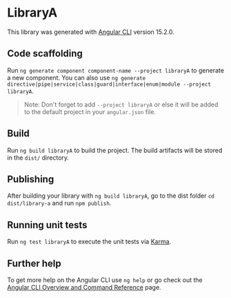 # LibraryA

This library was generated with [Angular CLI](https://github.com/angular/angular-cli) version 15.2.0.

## Code scaffolding

Run `ng generate component component-name --project libraryA` to generate a new component. You can also use `ng generate directive|pipe|service|class|guard|interface|enum|module --project libraryA`.
> Note: Don't forget to add `--project libraryA` or else it will be added to the default project in your `angular.json` file. 

## Build

Run `ng build libraryA` to build the project. The build artifacts will be stored in the `dist/` directory.

## Publishing

After building your library with `ng build libraryA`, go to the dist folder `cd dist/library-a` and run `npm publish`.

## Running unit tests

Run `ng test libraryA` to execute the unit tests via [Karma](https://karma-runner.github.io).

## Further help

To get more help on the Angular CLI use `ng help` or go check out the [Angular CLI Overview and Command Reference](https://angular.io/cli) page.
